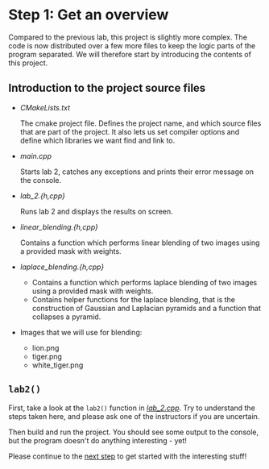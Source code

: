 # Step 1: Get an overview
Compared to the previous lab, this project is slightly more complex. 
The code is now distributed over a few more files to keep the logic parts of the program separated.
We will therefore start by introducing the contents of this project. 

## Introduction to the project source files
- *CMakeLists.txt*

  The cmake project file.
  Defines the project name, and which source files that are part of the project.
  It also lets us set compiler options and define which libraries we want find and link to.

- *main.cpp*

  Starts lab 2, catches any exceptions and prints their error message on the console.

- *lab_2.{h,cpp}*

  Runs lab 2 and displays the results on screen.
  
- *linear_blending.{h,cpp}*

  Contains a function which performs linear blending of two images using a provided mask with weights.
  
- *laplace_blending.{h,cpp}*

  - Contains a function which performs laplace blending of two images using a provided mask with weights.
  - Contains helper functions for the laplace blending, that is the construction of Gaussian and Laplacian pyramids and a function that collapses a pyramid.
  
- Images that we will use for blending:
  - lion.png
  - tiger.png
  - white_tiger.png
  
## `lab2()`
First, take a look at the `lab2()` function in [*lab_2.cpp*](https://github.com/tek5030/lab-image-blending/blob/master/lab_2.cpp).
Try to understand the steps taken here, and please ask one of the instructors if you are uncertain.

Then build and run the project. 
You should see some output to the console, but the program doesn't do anything interesting - yet!

Please continue to the [next step](2-implement-image-blending.md) to get started with the interesting stuff!
